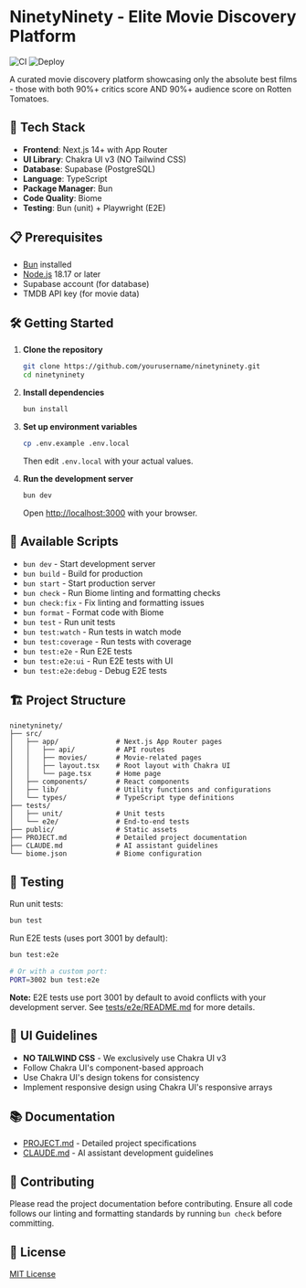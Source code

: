 # NinetyNinety - Elite Movie Discovery Platform

![CI](https://github.com/YOUR_USERNAME/ninetyninety/workflows/CI/badge.svg)
![Deploy](https://github.com/YOUR_USERNAME/ninetyninety/workflows/Deploy%20to%20Vercel/badge.svg)

A curated movie discovery platform showcasing only the absolute best films - those with both 90%+ critics score AND 90%+ audience score on Rotten Tomatoes.

## 🚀 Tech Stack

- **Frontend**: Next.js 14+ with App Router
- **UI Library**: Chakra UI v3 (NO Tailwind CSS)
- **Database**: Supabase (PostgreSQL)
- **Language**: TypeScript
- **Package Manager**: Bun
- **Code Quality**: Biome
- **Testing**: Bun (unit) + Playwright (E2E)

## 📋 Prerequisites

- [Bun](https://bun.sh/) installed
- [Node.js](https://nodejs.org/) 18.17 or later
- Supabase account (for database)
- TMDB API key (for movie data)

## 🛠️ Getting Started

1. **Clone the repository**
   ```bash
   git clone https://github.com/yourusername/ninetyninety.git
   cd ninetyninety
   ```

2. **Install dependencies**
   ```bash
   bun install
   ```

3. **Set up environment variables**
   ```bash
   cp .env.example .env.local
   ```
   Then edit `.env.local` with your actual values.

4. **Run the development server**
   ```bash
   bun dev
   ```

   Open [http://localhost:3000](http://localhost:3000) with your browser.

## 📝 Available Scripts

- `bun dev` - Start development server
- `bun build` - Build for production
- `bun start` - Start production server
- `bun check` - Run Biome linting and formatting checks
- `bun check:fix` - Fix linting and formatting issues
- `bun format` - Format code with Biome
- `bun test` - Run unit tests
- `bun test:watch` - Run tests in watch mode
- `bun test:coverage` - Run tests with coverage
- `bun test:e2e` - Run E2E tests
- `bun test:e2e:ui` - Run E2E tests with UI
- `bun test:e2e:debug` - Debug E2E tests

## 🏗️ Project Structure

```
ninetyninety/
├── src/
│   ├── app/              # Next.js App Router pages
│   │   ├── api/          # API routes
│   │   ├── movies/       # Movie-related pages
│   │   ├── layout.tsx    # Root layout with Chakra UI
│   │   └── page.tsx      # Home page
│   ├── components/       # React components
│   ├── lib/              # Utility functions and configurations
│   └── types/            # TypeScript type definitions
├── tests/
│   ├── unit/             # Unit tests
│   └── e2e/              # End-to-end tests
├── public/               # Static assets
├── PROJECT.md            # Detailed project documentation
├── CLAUDE.md             # AI assistant guidelines
└── biome.json            # Biome configuration
```

## 🧪 Testing

Run unit tests:
```bash
bun test
```

Run E2E tests (uses port 3001 by default):
```bash
bun test:e2e

# Or with a custom port:
PORT=3002 bun test:e2e
```

**Note:** E2E tests use port 3001 by default to avoid conflicts with your development server. See [tests/e2e/README.md](tests/e2e/README.md) for more details.

## 🎨 UI Guidelines

- **NO TAILWIND CSS** - We exclusively use Chakra UI v3
- Follow Chakra UI's component-based approach
- Use Chakra UI's design tokens for consistency
- Implement responsive design using Chakra UI's responsive arrays

## 📚 Documentation

- [PROJECT.md](./PROJECT.md) - Detailed project specifications
- [CLAUDE.md](./CLAUDE.md) - AI assistant development guidelines

## 🤝 Contributing

Please read the project documentation before contributing. Ensure all code follows our linting and formatting standards by running `bun check` before committing.

## 📄 License

[MIT License](LICENSE)
